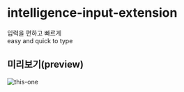 # intelligence-input-extension <br />
입력을 편하고 빠르게 <br />
easy and quick to type <br />

## 미리보기(preview)

![this-one](https://github.com/parkirae/intelligence-login-extension/assets/76719977/83843478-261c-4b61-85d8-59328f831303)
